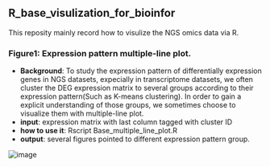 ## R_base_visulization_for_bioinfor

This reposity mainly record how to visulize the NGS omics data via R. 

### Figure1: Expression pattern multiple-line plot. 

+ **Background**: To study the expression pattern of differentially expression genes in NGS datasets, expecially in transcriptome datasets, we often cluster the DEG expression matrix to several groups according to their expression pattern(Such as K-means clustering). In order to gain a explicit understanding of those groups, we sometimes choose to visualize them with multiple-line plot. 
+ **input**: expression matrix with last column tagged with cluster ID 
+ **how to use it**: Rscript Base_multiple_line_plot.R
+ **output**: several figures pointed to different expression pattern group. 

![image](https://github.com/wandering513/R_base_visulization_for_bioinfor/raw/master/images/1.multiple_line_plot.png)
